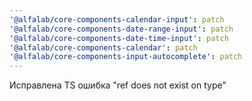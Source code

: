 ```yaml
---
'@alfalab/core-components-calendar-input': patch
'@alfalab/core-components-date-range-input': patch
'@alfalab/core-components-date-time-input': patch
'@alfalab/core-components-calendar': patch
'@alfalab/core-components-input-autocomplete': patch
---
```


Исправлена TS ошибка "ref does not exist on type"
